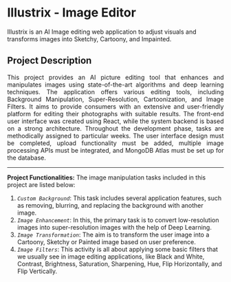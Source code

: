 # Illustrix - Image Editor

Illustrix is an AI Image editing web application to adjust visuals and transforms images into Sketchy, Cartoony, and Impainted.

## Project Description

<div style="text-align: Justify;">
This project provides an AI picture editing tool that enhances and manipulates images using state-of-the-art algorithms and deep learning techniques. The application offers various editing tools, including Background Manipulation, Super-Resolution, Cartoonization, and Image Filters. It aims to provide consumers with an extensive and user-friendly platform for editing their photographs with suitable results. The front-end user interface was created using React, while the system backend is based on a strong architecture. Throughout the development phase, tasks are methodically assigned to particular weeks. The user interface design must be completed, upload functionality must be added, multiple image processing APIs must be integrated, and MongoDB Atlas must be set up for the database. </div>

***

**Project Functionalities:**
The image manipulation tasks included in this project are listed below:
1.	_`Custom Background`_: This task includes several application features, such as removing, blurring, and replacing the background with another image.
2.	_`Image Enhancement`_: In this, the primary task is to convert low-resolution images into super-resolution images with the help of Deep Learning.
3.	_`Image Transformation`_: The aim is to transform the user image into a Cartoony, Sketchy or Painted image based on user preference.
4.	_`Image Filters`_: This activity is all about applying some basic filters that we usually see in image editing applications, like Black and White, Contrast, Brightness, Saturation, Sharpening, Hue, Flip Horizontally, and Flip Vertically.
